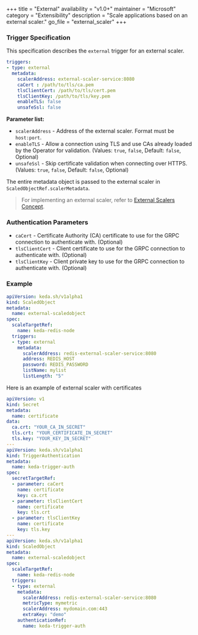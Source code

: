 +++
title = "External"
availability = "v1.0+"
maintainer = "Microsoft"
category = "Extensibility"
description = "Scale applications based on an external scaler."
go_file = "external_scaler"
+++

### Trigger Specification

This specification describes the `external` trigger for an external scaler.

```yaml
triggers:
- type: external
  metadata:
    scalerAddress: external-scaler-service:8080
    caCert : /path/to/tls/ca.pem
    tlsClientCert: /path/to/tls/cert.pem
    tlsClientKey: /path/to/tls/key.pem
    enableTLS: false
    unsafeSsl: false
```

**Parameter list:**

- `scalerAddress` - Address of the external scaler. Format must be `host:port`.
- `enableTLS` - Allow a connection using TLS and use CAs already loaded by the Operator for validation. (Values: `true`, `false`, Default: `false`, Optional)
- `unsafeSsl` - Skip certificate validation when connecting over HTTPS. (Values: `true`, `false`, Default: `false`, Optional)

The entire metadata object is passed to the external scaler in `ScaledObjectRef.scalerMetadata`.

> For implementing an external scaler, refer to [External Scalers Concept](../concepts/external-scalers.md).

### Authentication Parameters

- `caCert` - Certificate Authority (CA) certificate to use for the GRPC connection to authenticate with. (Optional)
- `tlsClientCert` - Client certificate to use for the GRPC connection to authenticate with. (Optional)
- `tlsClientKey` - Client private key to use for the GRPC connection to authenticate with. (Optional)

### Example

```yaml
apiVersion: keda.sh/v1alpha1
kind: ScaledObject
metadata:
  name: external-scaledobject
spec:
  scaleTargetRef:
    name: keda-redis-node
  triggers:
  - type: external
    metadata:
      scalerAddress: redis-external-scaler-service:8080
      address: REDIS_HOST
      password: REDIS_PASSWORD
      listName: mylist
      listLength: "5"
```

Here is an example of external scaler with certificates

```yaml
apiVersion: v1
kind: Secret
metadata:
  name: certificate
data:
  ca.crt: "YOUR_CA_IN_SECRET"
  tls.crt: "YOUR_CERTIFICATE_IN_SECRET"
  tls.key: "YOUR_KEY_IN_SECRET"
---
apiVersion: keda.sh/v1alpha1
kind: TriggerAuthentication
metadata:
  name: keda-trigger-auth
spec:
  secretTargetRef:
  - parameter: caCert
    name: certificate
    key: ca.crt
  - parameter: tlsClientCert
    name: certificate
    key: tls.crt
  - parameter: tlsClientKey
    name: certificate
    key: tls.key
---
apiVersion: keda.sh/v1alpha1
kind: ScaledObject
metadata:
  name: external-scaledobject
spec:
  scaleTargetRef:
    name: keda-redis-node
  triggers:
  - type: external
    metadata:
      scalerAddress: redis-external-scaler-service:8080
      metricType: mymetric
      scalerAddress: mydomain.com:443
      extraKey: "demo"
    authenticationRef:
      name: keda-trigger-auth
```
